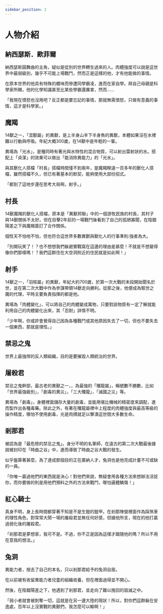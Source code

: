 ```yaml
---
sidebar_position: 2
---
```


# 人物介紹

## 納西瑟斯．歐菲爾

納西瑟斯圓舞曲的主角，疑似是從別的世界轉生過來的人。肉體強度可以說是這世界中最弱級別，幾乎不可能上場戰鬥，然而正是這樣的他，才有他能做的事情。

在原本世界的他具有特殊的體味而慘遭同學霸凌，進而在家自學。拜自己母親是科學家所賜，他的化學知識甚至比某些學霸還厲害，然而......

「我現在憤怒也沒用吧？反正都是要忘記的事情，那就無需憤怒，只做有意義的事情，這才是科學家。」

## 魔羯
14獸之一，「混獸屬」的異獸，是上半身山羊下半身魚的異獸，本體如果沒在水裡難以行動與呼吸。年紀大概300歲，在14獸中是年輕的一輩。

異場為「光水」，是種同時有著光與水特性的混合物質，可以射出雷射狀的水。搭配上「貞潔」的效果可以做出「能消除異能力」的「光水」。

與其獸化人搭檔「村長」搭檔時間僅不到兩年，是魔羯睽違一百多年的獸化人搭檔，雖然搭檔不久，但已有著基本的默契，能夠使用大部份招式。

「都到了這地步還在思考大局啊，射手。」

## 村長
14獸魔羯的獸化人搭檔，原本是「異獸邦聯」中的一個游牧民族的村長，其村子與14獸關係不太好。但在目擊2年前的一場戰鬥後看到了自己的孤陋寡聞，在陰錯陽差之下與魔羯簽訂了合作關係。

個性天不怕地不怕，但也符合這世界多數異獸與獸化人的行事準則:強者為大。

「別開玩笑了！？也不想想我們躲避實戰窩在這邊的理由是甚麼！不就是不想變得像你們那樣嗎！？我們這群住在大空洞附近的住民就是如此啊！」

## 射手
14獸之一，「羽核屬」的異獸，年紀大約700歲，於第一次大戰的末段開始聞名於世，並在第二次大戰中作為參謀帶領14獸走向勝利。從那之後，他便成為駭世之魔的代理，平時主要負責指揮的都是他。

異場為「肉體變化」，可以將自己的肉體變成萬物，只要對該物質有一定了解就能利用自己的肉體變化出來，其「忍耐」詳情不明。

「少年啊，你或許會覺得自己因為各種戰鬥或其他原因失去了一切，但也不要失去一個東西，那就是理性。」

## 禁忌之鬼
世界上最強悍的反人類組織，目的是要摧毀人類統治的世界。

## 屠殺君
禁忌之鬼幹部，最古老的異獸之一，，為最強的「殲龍屬」，稱號數不勝數，比如「世界最強級別」，「劇毒的異災」，「三大殲龍」，「滅國之災」等。

異場為「劇毒」，身體裡面儲存大量的劇毒，並能用堪比機械的精密度來調配，進而製作出各種毒藥。除此之外，有著在殲龍屬裡中上程度的肉體強度與最高等級的操作精度，哪怕不使用劇毒，光是肉搏就足以擊潰這世間大多數生命。

## 剎那君

被認為是「最危險的禁忌之鬼」。身分不明的名軍師，在遠古的第二次大戰最後據說被封印在「時曲之谷」中，進而導致了時曲之谷大戰的發生。

似乎盤算著甚麼，為了達成那個目的正在廣納人才，兔洞也是他完成計畫不可或缺的一員。
 
「你唯一贏過他們的東西就是決心！對他們來說，無疑會用各種方法來想辦法活捉你，而你要做的則是用他們預料之外的方法來戰鬥，哪怕遍體鱗傷！」

## 紅心騎士
真身不明，身上長時間都穿著不知是不是生鎧的鎧甲。在剎那陣營裡面作為踩煞車的理性角色，對常常大鬧一場的屠殺君並無任何好感，但據他所言，現在的他打贏過弱化後的屠殺君。

「剎那君是夢想家，我可不是。不過，你不正是因為這樣才跟隨他的嗎？所以不用在意我的想法。」

## 兔洞

異能力者，捨去了自己的本名，只以剎那君給予的兔洞自居。

在以前被有收留異能力者兒童的組織收養，但在裡面過得並不開心。

然後，在陰錯陽差之下，他遇到了剎那君，並走向了難以挽回的毀滅之中。

「弱小者就會被剝奪一切，這就是在另一邊大陸的現狀！所以，對你們這群躲在安逸處，百年以上沒實戰的異獸們，我怎麼可以輸啊！｣